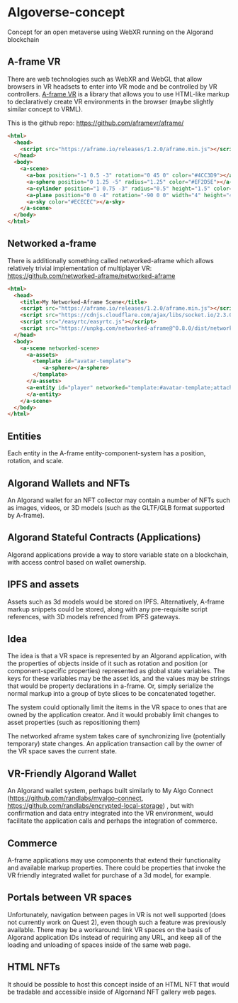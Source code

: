 # Algoverse-concept
Concept for an open metaverse using WebXR running on the Algorand blockchain

## A-frame VR

There are web technologies such as WebXR and WebGL that allow browsers in VR headsets to enter into VR mode and be controlled by VR controllers. [A-frame VR](https://aframe.io/) is a library that allows you to use HTML-like markup to declaratively create VR environments in the browser (maybe slightly similar concept to VRML).  

This is the github repo: https://github.com/aframevr/aframe/

```html
<html>
  <head>
    <script src="https://aframe.io/releases/1.2.0/aframe.min.js"></script>
  </head>
  <body>
    <a-scene>
      <a-box position="-1 0.5 -3" rotation="0 45 0" color="#4CC3D9"></a-box>
      <a-sphere position="0 1.25 -5" radius="1.25" color="#EF2D5E"></a-sphere>
      <a-cylinder position="1 0.75 -3" radius="0.5" height="1.5" color="#FFC65D"></a-cylinder>
      <a-plane position="0 0 -4" rotation="-90 0 0" width="4" height="4" color="#7BC8A4"></a-plane>
      <a-sky color="#ECECEC"></a-sky>
    </a-scene>
  </body>
</html>

```

## Networked a-frame

There is additionally something called networked-aframe which allows relatively trivial implementation of multiplayer VR:
https://github.com/networked-aframe/networked-aframe

```html
<html>
  <head>
    <title>My Networked-Aframe Scene</title>
    <script src="https://aframe.io/releases/1.2.0/aframe.min.js"></script>
    <script src="https://cdnjs.cloudflare.com/ajax/libs/socket.io/2.3.0/socket.io.slim.js"></script>
    <script src="/easyrtc/easyrtc.js"></script>
    <script src="https://unpkg.com/networked-aframe@^0.8.0/dist/networked-aframe.min.js"></script>
  </head>
  <body>
    <a-scene networked-scene>
      <a-assets>
        <template id="avatar-template">
           <a-sphere></a-sphere>
        </template>
      </a-assets>
      <a-entity id="player" networked="template:#avatar-template;attachTemplateToLocal:false;" camera wasd-controls look-controls>
      </a-entity>
    </a-scene>
  </body>
</html>
```

## Entities

Each entity in the A-frame entity-component-system has a position, rotation, and scale.

## Algorand Wallets and NFTs

An Algorand wallet for an NFT collector may contain a number of NFTs such as images, videos, or 3D models (such as the GLTF/GLB format supported by A-frame).

## Algorand Stateful Contracts (Applications)

Algorand applications provide a way to store variable state on a blockchain, with access control based on wallet ownership. 

## IPFS and assets

Assets such as 3d models would be stored on IPFS. Alternatively, A-frame markup snippets could be stored, along with any pre-requisite script references, with 3D models refrenced from IPFS gateways.

## Idea

The idea is that a VR space is represented by an Algorand application, with the properties of objects inside of it such as rotation and position (or component-specific properties) represented as global state variables. The keys for these variables may be the asset ids, and the values may be strings that would be property declarations in a-frame.  Or, simply serialize the normal markup into a group of byte slices to be concatenated together.

The system could optionally limit the items in the VR space to ones that are owned by the application creator. And it would probably limit changes to asset properties (such as repositioning them) 

The networked aframe system takes care of synchronizing live (potentially temporary) state changes. An application transaction call by the owner of the VR space saves the current state.

## VR-Friendly Algorand Wallet

An Algorand wallet system, perhaps built similarly to My Algo Connect (https://github.com/randlabs/myalgo-connect, https://github.com/randlabs/encrypted-local-storage) , but with confirmation and data entry integrated into the VR environment, would facilitate the application calls and perhaps the integration of commerce.
 
## Commerce

A-frame applications may use components that extend their functionality and available markup properties. There could be properties that invoke the VR friendly integrated wallet for purchase of a 3d model, for example.

## Portals between VR spaces

Unfortunately, navigation between pages in VR is not well supported (does not currently work on Quest 2), even though such a feature was previously available. There may be a workaround: link VR spaces on the basis of Algorand application IDs instead of requiring any URL, and keep all of the loading and unloading of spaces inside of the same web page.

## HTML NFTs

It should be possible to host this concept inside of an HTML NFT that would be tradable and accessible inside of Algornand NFT gallery web pages.
